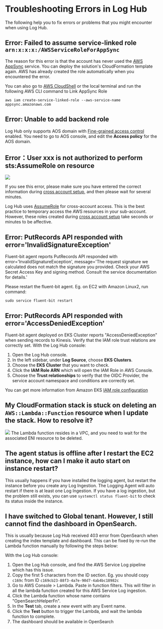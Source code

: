 # Troubleshooting Errors in Log Hub

The following help you to fix errors or problems that you might encounter when using Log Hub.

## Error: Failed to assume service-linked role `arn:x:x:x:/AWSServiceRoleForAppSync`

The reason for this error is that the account has never used the [AWS AppSync](https://aws.amazon.com/appsync/) service. You can deploy the solution's CloudFormation template again. AWS has already created the role automatically when you encountered the error. 

You can also go to [AWS CloudShell](https://aws.amazon.com/cloudshell/) or the local terminal and run the following AWS CLI command to Link AppSync Role

```
aws iam create-service-linked-role --aws-service-name appsync.amazonaws.com
```

## Error: Unable to add backend role

Log Hub only supports AOS domain with [Fine-grained access control](https://docs.aws.amazon.com/opensearch-service/latest/developerguide/fgac.html) enabled.
You need to go to AOS console, and edit the **Access policy** for the AOS domain.

## Error：User xxx is not authorized to perform sts:AssumeRole on resource

![](../images/faq/assume-role-latency.png)

If you see this error, please make sure you have entered the correct information during [cross account setup](./link-account/index.md), and then please wait for several minutes.

Log Hub uses [AssumeRole](https://docs.aws.amazon.com/STS/latest/APIReference/API_AssumeRole.html) for cross-account access.
This is the best practice to temporary access the AWS resources in your sub-account. 
However, these roles created during [cross account setup](./link-account/index.md) take seconds or minutes to be affective.


## Error: PutRecords API responded with error='InvalidSignatureException'

Fluent-bit agent reports PutRecords API responded with error='InvalidSignatureException', message='The request signature we calculated does not match the signature you provided. Check your AWS Secret Access Key and signing method. Consult the service documentation for details.'

Please restart the fluent-bit agent. Eg. on EC2 with Amazon Linux2, run command:
```commandline
sudo service fluent-bit restart
```

## Error: PutRecords API responded with error='AccessDeniedException'

Fluent-bit agent deployed on EKS Cluster reports "AccessDeniedException" when sending records to Kinesis. Verify that 
the IAM role trust relations are correctly set. With the Log Hub console:

1. Open the Log Hub console.
2. In the left sidebar, under **Log Source**, choose **EKS Clusters**.
3. Choose the **EKS Cluster** that you want to check.
4. Click the **IAM Role ARN** which will open the IAM Role in AWS Console.
5. Choose the **Trust relationships** to verify that the OIDC Provider, the service account namespace and conditions are correctly set.

You can get more information from Amazon EKS [IAM role configuration](https://docs.aws.amazon.com/eks/latest/userguide/iam-roles-for-service-accounts-technical-overview.html#iam-role-configuration)

## My CloudFormation stack is stuck on deleting an `AWS::Lambda::Function` resource when I update the stack. How to resolve it?
![](../images/faq/cloudformation-stuck.png)
The Lambda function resides in a VPC, and you need to wait for the associated ENI resource to be deleted.


## The agent status is offline after I restart the EC2 instance, how can I make it auto start on instance restart?

This usually happens if you have installed the logging agent, but restart the instance before you create any Log Ingestion. The Logging
Agent will auto restart if there is at least one Log Ingestion. If you have a log ingestion, but the problem still exists, you can use `systemctl status fluent-bit`
to check its status inside the instance.

## I have switched to Global tenant. However, I still cannot find the dashboard in OpenSearch.

This is usually because Log Hub received 403 error from OpenSearch when creating the index template and dashboard. This 
can be fixed by re-run the Lambda function manually by following the steps below:

With the Log Hub console:

1. Open the Log Hub console, and find the AWS Service Log pipeline which has this issue.
2. Copy the first 5 characters from the ID section. Eg. you should copy `c169c` from ID `c169cb23-88f3-4a7e-90d7-4ab4bc18982c`
3. Go to AWS Console > Lambda. Paste in function filters. This will filter in all the lambda function created for this AWS Service Log ingestion.
4. Click the Lambda function whose name contains "OpenSearchHelperFn".
5. In the **Test** tab, create a new event with any Event name.
6. Click the **Test** button to trigger the Lambda, and wait the lambda function to complete.
7. The dashboard should be available in OpenSearch